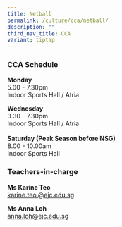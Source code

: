 ```yaml
---
title: Netball
permalink: /culture/cca/netball/
description: ""
third_nav_title: CCA
variant: tiptap
---
```

<h3><strong>CCA Schedule</strong></h3>
<p><strong>Monday</strong>
<br>5.00 - 7.30pm
<br>Indoor Sports Hall / Atria</p>
<p><strong>Wednesday</strong>
<br>3.30 - 7.30pm
<br>Indoor Sports Hall / Atria
<br>
<br><strong>Saturday (Peak Season before NSG)</strong>
<br>8.00 - 10.00am
<br>Indoor Sports Hall</p>
<h3><strong>Teachers-in-charge</strong></h3>
<p><strong>Ms Karine Teo</strong>
<br><a href="mailto:karine.teo.@ejc.edu.sg" rel="noopener noreferrer nofollow" target="_blank">karine.teo.@ejc.edu.sg</a>
</p>
<p><strong>Ms Anna Loh</strong>
<br><a href="mailto:anna.loh@ejc.edu.sg" rel="noopener noreferrer nofollow" target="_blank">anna.loh@ejc.edu.sg</a>
</p>
